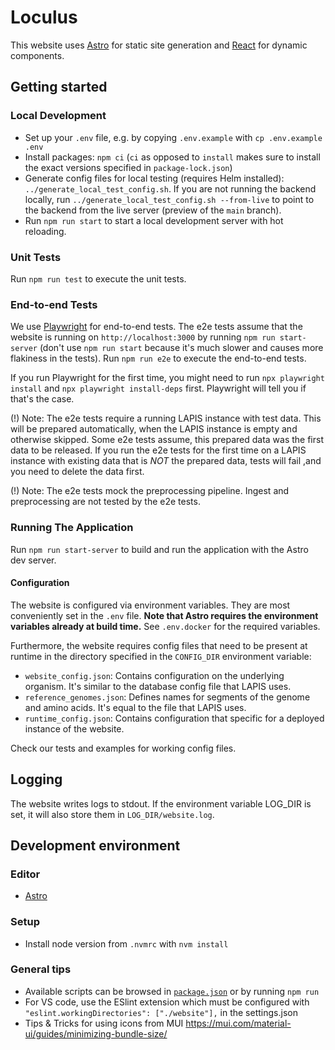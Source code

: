 # Loculus

This website uses [Astro](https://astro.build/) for static site generation and
[React](https://react.dev/) for dynamic components.

## Getting started

### Local Development

-   Set up your `.env` file, e.g. by copying `.env.example` with `cp .env.example .env`
-   Install packages: `npm ci` (`ci` as opposed to `install` makes sure to install the exact versions specified in `package-lock.json`)
-   Generate config files for local testing (requires Helm installed): `../generate_local_test_config.sh`. If you are not running the backend locally, run `../generate_local_test_config.sh --from-live` to point to the backend from the live server (preview of the `main` branch).
-   Run `npm run start` to start a local development server with hot reloading.

### Unit Tests

Run `npm run test` to execute the unit tests.

### End-to-end Tests

We use [Playwright](https://playwright.dev/) for end-to-end tests.
The e2e tests assume that the website is running on `http://localhost:3000` by running `npm run start-server` (don't use `npm run start` because it's much slower and causes more flakiness in the tests).
Run `npm run e2e` to execute the end-to-end tests.

If you run Playwright for the first time, you might need to run `npx playwright install`
and `npx playwright install-deps` first. Playwright will tell you if that's the case.

(!) Note: The e2e tests require a running LAPIS instance with test data. This will be prepared automatically, when the LAPIS instance is empty and otherwise skipped. Some e2e tests assume, this prepared data was the first data to be released. If you run the e2e tests for the first time on a LAPIS instance with existing data that is _NOT_ the prepared data, tests will fail ,and you need to delete the data first.

(!) Note: The e2e tests mock the preprocessing pipeline. Ingest and preprocessing are not tested by the e2e tests.

### Running The Application

Run `npm run start-server` to build and run the application with the Astro dev server.

#### Configuration

The website is configured via environment variables. They are most conveniently set in the `.env` file.
**Note that Astro requires the environment variables already at build time.**
See `.env.docker` for the required variables.

Furthermore, the website requires config files that need to be present at runtime in the directory
specified in the `CONFIG_DIR` environment variable:

-   `website_config.json`: Contains configuration on the underlying organism. It's similar to the database config file that LAPIS uses.
-   `reference_genomes.json`: Defines names for segments of the genome and amino acids. It's equal to the file that LAPIS uses.
-   `runtime_config.json`: Contains configuration that specific for a deployed instance of the website.

Check our tests and examples for working config files.

## Logging

The website writes logs to stdout.
If the environment variable LOG_DIR is set, it will also store them in `LOG_DIR/website.log`.

## Development environment

### Editor

-   [Astro](https://docs.astro.build/en/editor-setup/)

### Setup

-   Install node version from `.nvmrc` with `nvm install`

### General tips

-   Available scripts can be browsed in [`package.json`](./package.json) or by running `npm run`
-   For VS code, use the ESlint extension which must be configured with `"eslint.workingDirectories": ["./website"],` in the settings.json
-   Tips & Tricks for using icons from MUI https://mui.com/material-ui/guides/minimizing-bundle-size/
